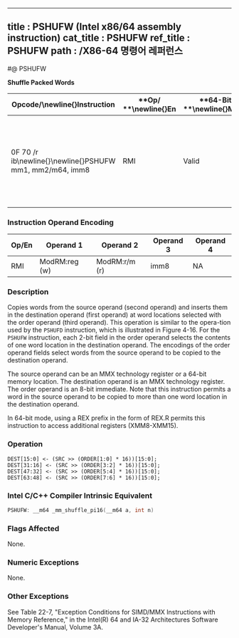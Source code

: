 ----------------------------
title : PSHUFW (Intel x86/64 assembly instruction)
cat_title : PSHUFW
ref_title : PSHUFW
path : /X86-64 명령어 레퍼런스
----------------------------
#@ PSHUFW

**Shuffle Packed Words**

|**Opcode/**\newline{}**Instruction**|**Op/ **\newline{}**En**|**64-Bit **\newline{}**Mode**|**Compat/**\newline{}**Leg Mode**|**Description**|
|------------------------------------|------------------------|-----------------------------|---------------------------------|---------------|
|0F 70 /r ib\newline{}\newline{}PSHUFW mm1, mm2/m64, imm8|RMI|Valid |Valid|Shuffle the words in mm2/m64 based on the encoding in imm8 and store the result in mm1.|
### Instruction Operand Encoding


|Op/En|Operand 1|Operand 2|Operand 3|Operand 4|
|-----|---------|---------|---------|---------|
|RMI|ModRM:reg (w)|ModRM:r/m (r)|imm8|NA|
### Description


Copies words from the source operand (second operand) and inserts them in the destination operand (first operand) at word locations selected with the order operand (third operand). This operation is similar to the opera-tion used by the `PSHUFD` instruction, which is illustrated in Figure 4-16. For the `PSHUFW` instruction, each 2-bit field in the order operand selects the contents of one word location in the destination operand. The encodings of the order operand fields select words from the source operand to be copied to the destination operand.

The source operand can be an MMX technology register or a 64-bit memory location. The destination operand is an MMX technology register. The order operand is an 8-bit immediate. Note that this instruction permits a word in the source operand to be copied to more than one word location in the destination operand.

In 64-bit mode, using a REX prefix in the form of REX.R permits this instruction to access additional registers (XMM8-XMM15).


### Operation

```info-verb
DEST[15:0] <- (SRC >> (ORDER[1:0] * 16))[15:0];
DEST[31:16] <- (SRC >> (ORDER[3:2] * 16))[15:0];
DEST[47:32] <- (SRC >> (ORDER[5:4] * 16))[15:0];
DEST[63:48] <- (SRC >> (ORDER[7:6] * 16))[15:0];
```

### Intel C/C++ Compiler Intrinsic Equivalent

```cpp
PSHUFW: __m64 _mm_shuffle_pi16(__m64 a, int n)
```
### Flags Affected


None.

### Numeric Exceptions


None.

### Other Exceptions


See Table 22-7, "Exception Conditions for SIMD/MMX Instructions with Memory Reference," in the Intel(R) 64 and IA-32 Architectures Software Developer's Manual, Volume 3A.

